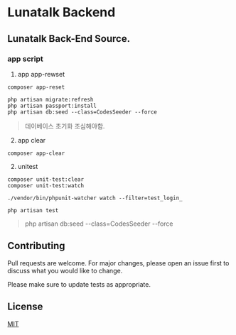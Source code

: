 # Lunatalk Backend

## Lunatalk Back-End Source.

### app script
1. app app-rewset

```angular2html
composer app-reset
```

```angular2html
php artisan migrate:refresh
php artisan passport:install
php artisan db:seed --class=CodesSeeder --force
```



> 데이베이스 초기화 조심해야함.

2. app clear
```angular2html
composer app-clear
```

2. unitest
```angular2html
composer unit-test:clear
composer unit-test:watch

./vendor/bin/phpunit-watcher watch --filter=test_login_

php artisan test
```

> php artisan db:seed --class=CodesSeeder --force

## Contributing
Pull requests are welcome. For major changes, please open an issue first to discuss what you would like to change.

Please make sure to update tests as appropriate.

## License
[MIT](https://choosealicense.com/licenses/mit/)
